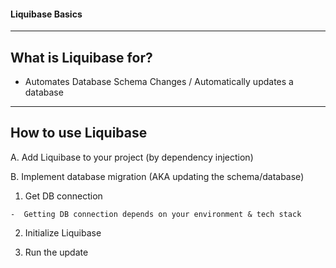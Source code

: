 #### Liquibase Basics
-------------------------------

## What is Liquibase for?
-  Automates Database Schema Changes / Automatically updates a database

-------------------------------

## How to use Liquibase
A. Add Liquibase to your project (by dependency injection)

B. Implement database migration (AKA updating the schema/database)
  1) Get DB connection

    -  Getting DB connection depends on your environment & tech stack

  2) Initialize Liquibase

  3) Run the update

